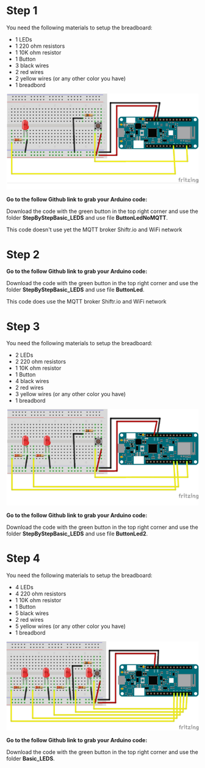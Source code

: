 # Step 1

You need the following materials to setup the breadboard:
- 1 LEDs
- 1 220 ohm resistors
- 1 10K ohm resistor
- 1 Button
- 3 black wires
- 2 red wires
- 2 yellow wires (or any other color you have)
- 1 breadbord

![](Images/BasicSetup2.jpg)

**Go to the follow Github link to grab your Arduino code:**

Download the code with the green button in the top right corner and use the folder **StepByStepBasic_LEDS** and use file **ButtonLedNoMQTT**.

This code doesn't use yet the MQTT broker Shiftr.io and WiFi network

# Step 2

**Go to the follow Github link to grab your Arduino code:**

Download the code with the green button in the top right corner and use the folder **StepByStepBasic_LEDS** and use file **ButtonLed**.

This code does use the MQTT broker Shiftr.io and WiFi network

# Step 3

You need the following materials to setup the breadboard:
- 2 LEDs
- 2 220 ohm resistors
- 1 10K ohm resistor
- 1 Button
- 4 black wires
- 2 red wires
- 3 yellow wires (or any other color you have)
- 1 breadbord

![](Images/BasicSetup.jpg)

**Go to the follow Github link to grab your Arduino code:**

Download the code with the green button in the top right corner and use the folder **StepByStepBasic_LEDS** and use file **ButtonLed2**.

# Step 4

You need the following materials to setup the breadboard:
- 4 LEDs
- 4 220 ohm resistors
- 1 10K ohm resistor
- 1 Button
- 5 black wires
- 2 red wires
- 5 yellow wires (or any other color you have)
- 1 breadbord

![](Images/BasicSetup2.png)

**Go to the follow Github link to grab your Arduino code:**

Download the code with the green button in the top right corner and use the folder **Basic_LEDS**.
